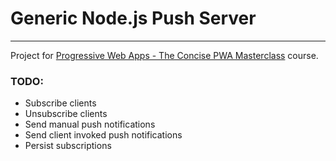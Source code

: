 # Generic Node.js Push Server

---

Project for [Progressive Web Apps - The Concise PWA Masterclass](https://www.udemy.com/progressive-web-apps/) course.

### TODO:

- Subscribe clients
- Unsubscribe clients
- Send manual push notifications
- Send client invoked push notifications
- Persist subscriptions

